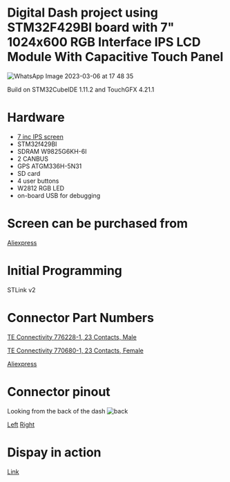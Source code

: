 # Digital Dash project using STM32F429BI board with 7" 1024x600 RGB Interface IPS LCD Module With Capacitive Touch Panel

![WhatsApp Image 2023-03-06 at 17 48 35](https://user-images.githubusercontent.com/12942077/223524854-5e433ace-8e8b-40de-b243-9b33b157df4b.jpeg)


Build on STM32CubeIDE 1.11.2 and TouchGFX 4.21.1

# Hardware

* [7 inc IPS screen](http://www.lcdwiki.com/7.0inch_RGB_Display)
* STM32f429BI
* SDRAM W9825G6KH-6I
* 2 CANBUS
* GPS ATGM336H-5N31
* SD card
* 4 user buttons
* W2812 RGB LED
* on-board USB for debugging

# Screen can be purchased from 

[Aliexpress](https://www.aliexpress.com/item/1005004132012896.html?spm=a2g0o.order_list.order_list_main.206.2e321802ua6xF9)

# Initial Programming

STLink v2

# Connector Part Numbers

[TE Connectivity 776228-1, 23 Contacts,  Male](https://www.mouser.co.uk/ProductDetail/TE-Connectivity/776228-1?qs=YqNA2qefETD31MBKizKIJw%3D%3D)

[TE Connectivity 770680-1, 23 Contacts,  Female](https://www.mouser.co.uk/ProductDetail/TE-Connectivity/770680-1?qs=VZ9FDhhp7SlzrSvV9U4a0A%3D%3D)

[Aliexpress](https://www.aliexpress.com/item/1005002928233144.html?spm=a2g0o.order_list.order_list_main.329.2e321802ua6xF9)

# Connector pinout

Looking from the back of the dash
![back](https://user-images.githubusercontent.com/12942077/223533654-92d001a3-146c-4abf-9319-0453434004cc.png)

[Left](https://opelpanfan.github.io/car-dash-7/pinout/?connector=left23)
[Right](https://opelpanfan.github.io/car-dash-7/pinout/?connector=right23)

# Dispay in action

[Link](https://github.com/opelpanfan/car-dash-7/blob/main/Hardware/photos/VID-20230227-WA0005.mp4)


